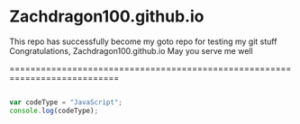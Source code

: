 Zachdragon100.github.io
===========================================================================

This repo has successfully become my goto repo for testing my git stuff
Congratulations, Zachdragon100.github.io
May you serve me well

===========================================================================
```JavaScript

var codeType = "JavaScript";
console.log(codeType);

```
